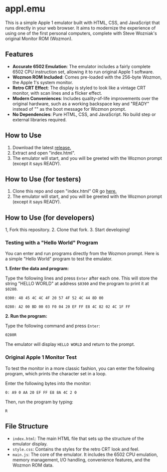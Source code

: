 # appl.emu

This is a simple Apple 1 emulator built with HTML, CSS, and JavaScript that runs directly in your web browser. It aims to modernize the experience of using one of the first personal computers, complete with Steve Wozniak's original Monitor ROM (Wozmon).

## Features

*   **Accurate 6502 Emulation**: The emulator includes a fairly complete 6502 CPU instruction set, allowing it to run original Apple 1 software.
*   **Wozmon ROM Included**: Comes pre-loaded with the 256-byte Wozmon, the Apple 1's system monitor.
*   **Retro CRT Effect**: The display is styled to look like a vintage CRT monitor, with scan lines and a flicker effect.
*   **Modern Conveniences**: Includes quality-of-life improvements over the original hardware, such as a working backspace key and "READY" instead of "\" as the boot message for Wozmon prompt.
*   **No Dependencies**: Pure HTML, CSS, and JavaScript. No build step or external libraries required.

## How to Use

1. Download the latest [release.](https://github.com/sammylord/appl.emu/releases)
2. Extract and open "index.html".
3. The emulator will start, and you will be greeted with the Wozmon prompt (except it says READY).

## How to Use (for testers)

1. Clone this repo and open "index.html" OR go [here.](https://sammylord.github.io/appl.emu)
2. The emulator will start, and you will be greeted with the Wozmon prompt (except it says READY).

## How to Use (for developers)

1, Fork this repository.
2. Clone that fork.
3. Start developing!


### Testing with a "Hello World" Program

You can enter and run programs directly from the Wozmon prompt. Here is a simple "Hello World" program to test the emulator.

**1. Enter the data and program:**

Type the following lines and press `Enter` after each one. This will store the string "HELLO WORLD" at address `$0300` and the program to print it at `$0280`.

```
0300: 48 45 4C 4C 4F 20 57 4F 52 4C 44 8D 00
```
```
0280: A2 00 BD 00 03 F0 04 20 EF FF E8 4C 82 02 4C 1F FF
```

**2. Run the program:**

Type the following command and press `Enter`:

```
0280R
```

The emulator will display `HELLO WORLD` and return to the prompt.

### Original Apple 1 Monitor Test

To test the monitor in a more classic fashion, you can enter the following program, which prints the character set in a loop.

Enter the following bytes into the monitor:
```
0: A9 0 AA 20 EF FF E8 8A 4C 2 0
```

Then, run the program by typing:
```
R
```

## File Structure

*   `index.html`: The main HTML file that sets up the structure of the emulator display.
*   `style.css`: Contains the styles for the retro CRT look and feel.
*   `main.js`: The core of the emulator. It includes the 6502 CPU emulation, memory management, I/O handling, convenience features, and the Wozmon ROM data. 
